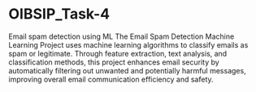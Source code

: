 # OIBSIP_Task-4
Email spam detection using ML
The Email Spam Detection Machine Learning Project uses machine learning algorithms to classify emails as spam or legitimate. Through feature extraction, text analysis, and classification methods, this project enhances email security by automatically filtering out unwanted and potentially harmful messages, improving overall email communication efficiency and safety.
